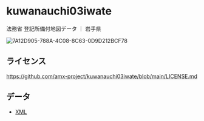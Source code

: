 # kuwanauchi03iwate
法務省 登記所備付地図データ ｜ 岩手県

![7A12D905-788A-4C08-8C63-0D9D212BCF78](https://user-images.githubusercontent.com/416977/214225195-ce28d8b0-02d3-4db9-8400-170a74718302.png)

## ライセンス
https://github.com/amx-project/kuwanauchi03iwate/blob/main/LICENSE.md

## データ
* [XML](https://github.com/amx-project/kuwanauchi03iwate/tree/main/xml)
